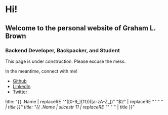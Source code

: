 # Hi!
## Welcome to the personal website of Graham L. Brown
### Backend Developer, Backpacker, and Student

This page is under construction. Please excuse the mess. 

In the meantime, connect with me!
 * [Github](https://github.com/grellyd)
 * [LinkedIn](https://www.linkedin.com/in/grellyd/)
 * [Twitter](https://twitter.com/grellyd/)

title: "{{ .Name | replaceRE "^([0-9_]{11})([a-zA-Z_])" "$2" | replaceRE  "_" " " | title }}"
title: "{{ .Name | slicestr 11 | replaceRE  "_" " " | title }}"
